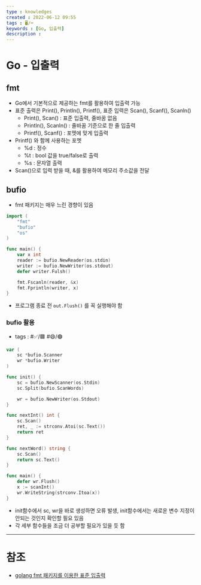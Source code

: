 ```yaml
---
type : knowledges
created : 2022-06-12 09:55
tags : 🖥️/⌨️
keywords : [Go, 입출력]
description : 
---
```


# Go - 입출력

## fmt
- Go에서 기본적으로 제공하는 fmt를 활용하여 입출력 가능
- 표준 출력은 Print(), Println(), Printf(), 표준 입력은 Scan(), Scanf(), Scanln()
	- Print(), Scan() : 표준 입출력, 줄바꿈 없음
	- Println(), Scanln() : 줄바꿈 기준으로 한 줄 입출력
	- Printf(), Scanf() : 포멧에 맞게 입출력
- Printf() 와 함께 사용하는 포멧
	- %d : 정수
	- %t : bool 값을 true/false로 출력
	- %s : 문자열 출력
- Scan()으로 입력 받을 때, &를 활용하여 메모리 주소값을 전달

## bufio
- fmt 패키지는 매우 느린 경향이 있음

```go
import (
	"fmt"
	"bufio"
	"os"
)

func main() {
	var x int
	reader := bufio.NewReader(os.stdin)
	writer := bufio.NewWriter(os.stdout)
	defer writer.Fulsh()

	fmt.Fscanln(reader, &x)
	fmt.Fprintln(writer, x)
}
```

- 프로그램 종료 전 `out.Flush()` 를 꼭 실행해야 함

### bufio 활용
- tags : #✅/🟩 #😄/🟢

```go
var (
	sc *bufio.Scanner
	wr *bufio.Writer
)

func init() {
	sc = bufio.NewScanner(os.Stdin)
	sc.Split(bufio.ScanWords)

	wr = bufio.NewWriter(os.Stdout)
}

func nextInt() int {
	sc.Scan()
	ret, _ := strconv.Atoi(sc.Text())
	return ret
}

func nextWord() string {
	sc.Scan()
	return sc.Text()
}

func main() {
	defer wr.Flush()
	x := scanInt()
	wr.WriteString(strconv.Itoa(x))
}
```

- init함수에서 sc, wr을 바로 생성하면 오류 발생, init함수에서는 새로운 변수 지정이 안되는 것인지 확인할 필요 있음
- 각 세부 함수들을 조금 더 공부할 필요가 있을 듯 함

---

# 참조
- [golang fmt 패키지를 이용한 표준 입출력](https://dev-yakuza.posstree.com/ko/golang/fmt/)